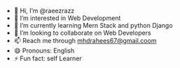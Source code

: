 - 👋 Hi, I’m @raeezrazz
- 👀 I’m interested in Web Development 
- 🌱 I’m currently learning Mern Stack and python Django
- 💞️ I’m looking to collaborate on Web Developers
- 📫 Reach me through mhdrahees67@gmail.coom
- 😄 Pronouns: English
- ⚡ Fun fact: self Learner

<!---
raeezrazz/raeezrazz is a ✨ special ✨ repository because its `README.md` (this file) appears on your GitHub profile.
You can click the Preview link to take a look at your changes.
--->
